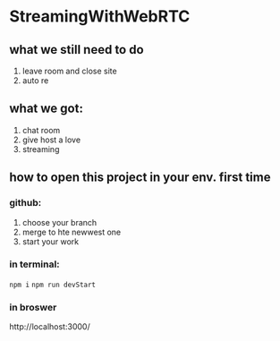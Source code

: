 # StreamingWithWebRTC
 
 ## what we still need to do
 1. leave room and close site
 2. auto re

 ## what we got:
 1. chat room
 2. give host a love
 3. streaming
## how to open this project in your env. first time
 ### github: 
1. choose your branch
2. merge to hte newwest one
3. start your work
### in terminal:
 `npm i`
 `npm run devStart`
 
### in broswer
http://localhost:3000/